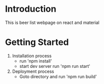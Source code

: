 # Introduction

This is beer list webpage on react and material 

# Getting Started

1. Installation process
   - run 'npm install'
   - start dev server run 'npm run start'
2. Deployment process
   - Goto directory and run 'npm run build'
